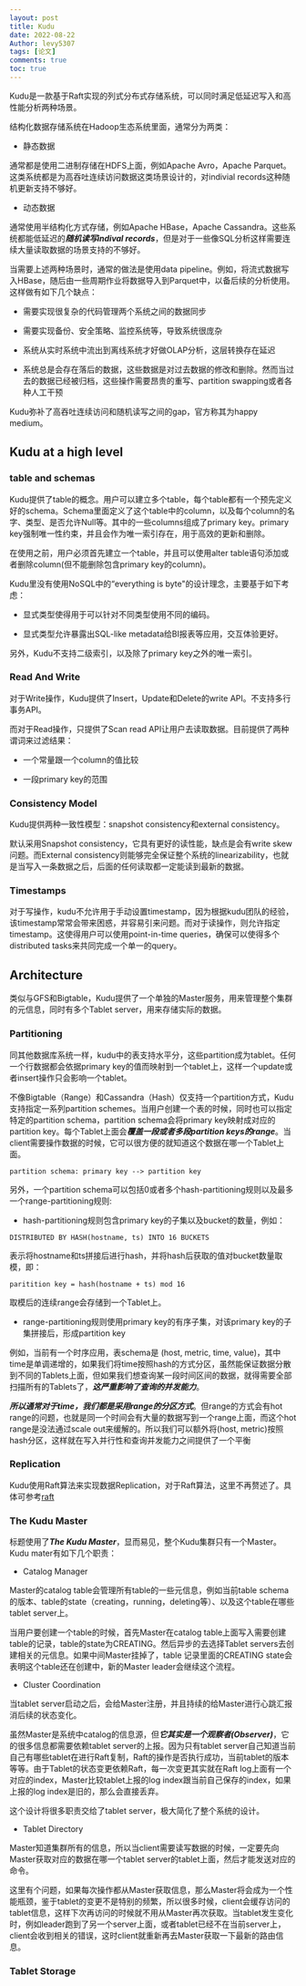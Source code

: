 ```yaml
---
layout: post
title: Kudu
date: 2022-08-22
Author: levy5307
tags: [论文]
comments: true
toc: true
---
```


Kudu是一款基于Raft实现的列式分布式存储系统，可以同时满足低延迟写入和高性能分析两种场景。

结构化数据存储系统在Hadoop生态系统里面，通常分为两类：

- 静态数据

通常都是使用二进制存储在HDFS上面，例如Apache Avro，Apache Parquet。这类系统都是为高吞吐连续访问数据这类场景设计的，对indivial records这种随机更新支持不够好。

- 动态数据

通常使用半结构化方式存储，例如Apache HBase，Apache Cassandra。这些系统都能低延迟的***随机读写indival records***，但是对于一些像SQL分析这样需要连续大量读取数据的场景支持的不够好。

当需要上述两种场景时，通常的做法是使用data pipeline。例如，将流式数据写入HBase，随后由一些周期作业将数据导入到Parquet中，以备后续的分析使用。这样做有如下几个缺点：

- 需要实现很复杂的代码管理两个系统之间的数据同步

- 需要实现备份、安全策略、监控系统等，导致系统很庞杂

- 系统从实时系统中流出到离线系统才好做OLAP分析，这层转换存在延迟

- 系统总是会存在落后的数据，这些数据是对过去数据的修改和删除。然而当过去的数据已经被归档，这些操作需要昂贵的重写、partition swapping或者各种人工干预

Kudu弥补了高吞吐连续访问和随机读写之间的gap，官方称其为happy medium。

## Kudu at a high level

### table and schemas

Kudu提供了table的概念。用户可以建立多个table，每个table都有一个预先定义好的schema。Schema里面定义了这个table中的column，以及每个column的名字、类型、是否允许Null等。其中的一些columns组成了primary key。primary key强制唯一性约束，并且会作为唯一索引存在，用于高效的更新和删除。

在使用之前，用户必须首先建立一个table，并且可以使用alter table语句添加或者删除column(但不能删除包含primary key的column)。

Kudu里没有使用NoSQL中的“everything is byte"的设计理念，主要基于如下考虑：

- 显式类型使得用于可以针对不同类型使用不同的编码。

- 显式类型允许暴露出SQL-like metadata给BI报表等应用，交互体验更好。

另外，Kudu不支持二级索引，以及除了primary key之外的唯一索引。

### Read And Write

对于Write操作，Kudu提供了Insert，Update和Delete的write API。不支持多行事务API。

而对于Read操作，只提供了Scan read API让用户去读取数据。目前提供了两种谓词来过滤结果：

- 一个常量跟一个column的值比较

- 一段primary key的范围

### Consistency Model

Kudu提供两种一致性模型：snapshot consistency和external consistency。

默认采用Snapshot consistency，它具有更好的读性能，缺点是会有write skew 问题。而External consistency则能够完全保证整个系统的linearizability，也就是当写入一条数据之后，后面的任何读取都一定能读到最新的数据。

### Timestamps

对于写操作，kudu不允许用于手动设置timestamp，因为根据kudu团队的经验，该timestamp常常会带来困惑，并容易引来问题。而对于读操作，则允许指定timestamp。这使得用户可以使用point-in-time queries，确保可以使得多个distributed tasks来共同完成一个单一的query。

## Architecture

类似与GFS和Bigtable，Kudu提供了一个单独的Master服务，用来管理整个集群的元信息，同时有多个Tablet server，用来存储实际的数据。

### Partitioning

同其他数据库系统一样，kudu中的表支持水平分，这些partition成为tablet。任何一个行数据都会依据primary key的值而映射到一个tablet上，这样一个update或者insert操作只会影响一个tablet。

不像Bigtable（Range）和Cassandra（Hash）仅支持一个partition方式，Kudu支持指定一系列partition schemes。当用户创建一个表的时候，同时也可以指定特定的partition schema，partition schema会将primary key映射成对应的partition key。每个Tablet上面会***覆盖一段或者多段partition keys的range***。当client需要操作数据的时候，它可以很方便的就知道这个数据在哪一个Tablet上面。

```
partition schema: primary key --> partition key
```

另外，一个partition schema可以包括0或者多个hash-partitioning规则以及最多一个range-partitioning规则:

- hash-partitioning规则包含primary key的子集以及bucket的数量，例如： 

```
DISTRIBUTED BY HASH(hostname, ts) INTO 16 BUCKETS
```

表示将hostname和ts拼接后进行hash，并将hash后获取的值对bucket数量取模，即：

```
paritition key = hash(hostname + ts) mod 16
```

取模后的连续range会存储到一个Tablet上。

-  range-partitioning规则使用primary key的有序子集，对该primary key的子集拼接后，形成partition key

例如，当前有一个时序应用，表schema是 (host, metric, time, value)，其中time是单调递增的，如果我们将time按照hash的方式分区，虽然能保证数据分散到不同的Tablets上面，但如果我们想查询某一段时间区间的数据，就得需要全部扫描所有的Tablets了，***这严重影响了查询的并发能力***。

***所以通常对于time，我们都是采用range的分区方式***。但range的方式会有hot range的问题，也就是同一个时间会有大量的数据写到一个range上面，而这个hot range是没法通过scale out来缓解的。所以我们可以额外将(host, metric)按照hash分区，这样就在写入并行性和查询并发能力之间提供了一个平衡
 
### Replication

Kudu使用Raft算法来实现数据Replication，对于Raft算法，这里不再赘述了。具体可参考[raft](https://levy5307.github.io/blog/raft/)

### The Kudu Master

标题使用了***The Kudu Master***，显而易见，整个Kudu集群只有一个Master。Kudu mater有如下几个职责：

- Catalog Manager

Master的catalog table会管理所有table的一些元信息，例如当前table schema的版本、table的state（creating，running，deleting等）、以及这个table在哪些tablet server上。

当用户要创建一个table的时候，首先Master在catalog table上面写入需要创建table的记录，table的state为CREATING。然后异步的去选择Tablet servers去创建相关的元信息。如果中间Master挂掉了，table 记录里面的CREATING state会表明这个table还在创建中，新的Master leader会继续这个流程。

- Cluster Coordination

当tablet server启动之后，会给Master注册，并且持续的给Master进行心跳汇报消后续的状态变化。

虽然Master是系统中catalog的信息源，但***它其实是一个观察者(Observer)***，它的很多信息都需要依赖tablet server的上报。因为只有tablet server自己知道当前自己有哪些tablet在进行Raft复制，Raft的操作是否执行成功，当前tablet的版本等等。由于Tablet的状态变更依赖Raft，每一次变更其实就在Raft log上面有一个对应的index，Master比较tablet上报的log index跟当前自己保存的index，如果上报的log index是旧的，那么会直接丢弃。

这个设计将很多职责交给了tablet server，极大简化了整个系统的设计。

- Tablet Directory

Master知道集群所有的信息，所以当client需要读写数据的时候，一定要先向Master获取对应的数据在哪一个tablet server的tablet上面，然后才能发送对应的命令。

这里有个问题，如果每次操作都从Master获取信息，那么Master将会成为一个性能瓶颈，鉴于tablet的变更不是特别的频繁，所以很多时候，client会缓存访问的tablet信息，这样下次再访问的时候就不用从Master再次获取。当tablet发生变化时，例如leader跑到了另一个server上面，或者tablet已经不在当前server上，client会收到相关的错误，这时client就重新再去Master获取一下最新的路由信息。

### Tablet Storage


